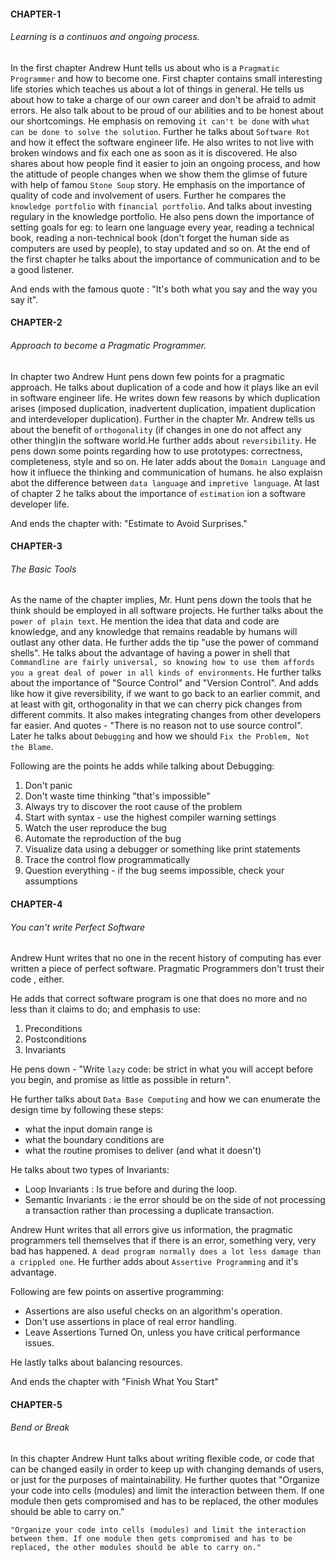 
#### CHAPTER-1
###### Learning is a continuos and ongoing process. 
In the first chapter Andrew Hunt tells us about who is a `Pragmatic Programmer` and how to become one. First chapter contains small interesting life stories which teaches us about a lot of things in general. He tells us about how to take a charge of our own career and don't be afraid to admit errors. He also talk about to be proud of our abilities and to be honest about our shortcomings.  He emphasis on removing `it can't be done` with `what can be done to solve the solution`. Further he talks about `Software Rot` and how it effect the software engineer life. He also writes to not live with broken windows and fix each one as soon as it is discovered. He also shares about how people find it easier to join an ongoing process, and how the atittude of people changes when we show them the glimse of future with help of famou `Stone Soup` story. He emphasis on the importance of quality of code and involvement of users. 
Further he compares the `knowledge portfolio` with `financial portfolio`. And talks about investing regulary in the knowledge portfolio. He also pens down the importance of setting goals for eg: to learn one language every year, reading a technical book, reading a non-technical book (don't forget the human side as computers are used by people), to stay updated and so on. At the end of the first chapter he talks about the importance of communication and to be a good listener. 

And ends with the famous quote : "It's both what you say and the way you say it". 

#### CHAPTER-2
###### Approach to become a Pragmatic Programmer.
In chapter two Andrew Hunt pens down few points for a pragmatic approach. He talks about duplication of a code and how it plays like an evil in software engineer life. He writes down few reasons by which duplication arises (imposed duplication, inadvertent duplication, impatient duplication and interdeveloper duplication). 
Further in the chapter Mr. Andrew tells us about the benefit of `orthogonality` (if changes in one do not affect any other thing)in the software world.He further adds about `reversibility`. He pens down some points regarding how to use prototypes: correctness, completeness, style and so on. He later adds about the `Domain Language` and how it influece the thinking and communication of humans. he also explaisn abot the difference between `data language` and `impretive language`. At last of chapter 2 he talks about the importance of `estimation` ion a software developer life. 

And ends the chapter with: "Estimate to Avoid Surprises."

#### CHAPTER-3
###### The Basic Tools 
As the name of the chapter implies, Mr. Hunt pens down the tools that he think should be employed in all software projects. He further talks about the `power of plain text`. He mention the idea that data and code are knowledge, and any knowledge that remains readable by humans will outlast any other data. He further adds the tip "use the power of command shells". He talks about the advantage of having a power in shell that `Commandline are fairly universal, so knowing how to use them affords you a great deal of power in all kinds of environments`. He further talks about the importance of "Source Control" and "Version Control". And adds like how it give reversibility, if we want to go back to an earlier commit, and at least with git, orthogonality in that we can cherry pick changes from different commits. It also makes integrating changes from other developers far easier. And quotes - "There is no reason not to use source control".
Later he talks about `Debugging` and how we should `Fix the Problem, Not the Blame`. 

Following are the points he adds while talking about Debugging:
1. Don't panic
2. Don't waste time thinking "that's impossible"
3. Always try to discover the root cause of the problem
4. Start with syntax - use the highest compiler warning settings
5. Watch the user reproduce the bug
6. Automate the reproduction of the bug
7. Visualize data using a debugger or something like print statements
8. Trace the control flow programmatically
9. Question everything - if the bug seems impossible, check your assumptions

#### CHAPTER-4
###### You can't write Perfect Software
Andrew Hunt writes that no one in the recent history of computing has ever written a piece of perfect software. Pragmatic Programmers don't trust their code , either. 

He adds that  correct software program is one that does no more and no less than it claims to do; and emphasis to use:
1. Preconditions
2. Postconditions
3. Invariants

He pens down - "Write `lazy` code: be strict in what you will accept before you begin, and promise as little as possible in return". 

He further talks about `Data Base Computing` and how we can enumerate the design time by following these steps: 
<ul>
 <li> what the input domain range is</li>
 <li> what the boundary conditions are</li>
 <li> what the routine promises to deliver (and what it doesn't)</li>
 </ul>
He talks about two types of Invariants:
<ul>
 <li> Loop Invariants : Is true before and during the loop.</li>
 <li> Semantic Invariants : ie the error should be on the side of not processing a transaction rather than processing a duplicate transaction.</li>
 </ul>

Andrew Hunt writes that all errors give us information, the pragmatic programmers tell themselves that if there is an error, something very, very bad has happened.
`A dead program normally does a lot less damage than a crippled one`.
He further adds about `Assertive Programming` and it's advantage. 

Following are few points on assertive programming: 
<ul>
 <li>Assertions are also useful checks on an algorithm's operation.</li>
 <li> Don't use assertions in place of real error handling.</li>
 <li> Leave Assertions Turned On, unless you have critical performance issues.</li>
 </ul>

He lastly talks about balancing resources. 

And ends the chapter with "Finish What You Start"

#### CHAPTER-5
###### Bend or Break 
In this chapter Andrew Hunt talks about writing flexible code, or code that can be changed easily in order to keep up with changing demands of users, or just for the purposes of maintainability. He further quotes that "Organize your code into cells (modules) and limit the interaction between them. If one module then gets compromised and has to be replaced, the other modules should be able to carry on."

`"Organize your code into cells (modules) and limit the interaction between them. If one module then gets compromised and has to be replaced, the other modules should be able to carry on."`







